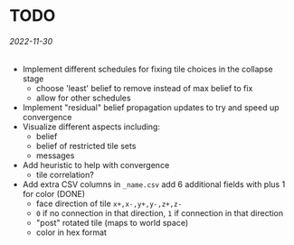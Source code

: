 TODO
===

###### 2022-11-30

* Implement different schedules for fixing tile choices in the collapse stage
  - choose 'least' belief to remove instead of max belief to fix
  - allow for other schedules
* Implement "residual" belief propagation updates to try and speed up convergence
* Visualize different aspects including:
  - belief
  - belief of restricted tile sets
  - messages
* Add heuristic to help with convergence
  - tile correlation?
* Add extra CSV columns in `_name.csv` add 6 additional fields with plus 1 for color (DONE)
  - face direction of tile `x+,x-,y+,y-,z+,z-`
  - `0` if no connection in that direction, `1` if connection in that direction
  - "post" rotated tile (maps to world space)
  - color in hex format
